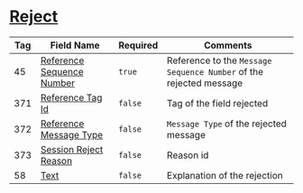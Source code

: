 # [Reject](https://www.onixs.biz/fix-dictionary/4.2/msgType_3_3.html)

| Tag | Field Name | Required | Comments |
|---|---|---|---|
| 45 | [Reference Sequence Number](https://www.onixs.biz/fix-dictionary/4.2/tagNum_45.html) | `true` | Reference to the `Message Sequence Number` of the rejected message |
| 371 | [Reference Tag Id](https://www.onixs.biz/fix-dictionary/4.2/tagNum_371.html) | `false` | Tag of the field rejected |
| 372 | [Reference Message Type](https://www.onixs.biz/fix-dictionary/4.2/tagNum_372.html) | `false` | `Message Type` of the rejected message |
| 373 | [Session Reject Reason](https://www.onixs.biz/fix-dictionary/4.2/tagNum_373.html) | `false` | Reason id |
| 58 | [Text](https://www.onixs.biz/fix-dictionary/4.2/tagNum_58.html) | `false` | Explanation of the rejection |